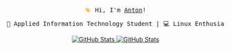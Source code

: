 <div align="center">
   <p><samp><img width="15" src="./assets/waving-hand.gif"/> Hi, I'm <a href="https://www.ant0n.tk">Anton</a>!<br></samp></p>

   <pre>🏫 Applied Information Technology Student | 💻 Linux Enthusiast </code></pre>

   <a href="https://github.com/AntonVanAssche">
      <img height="150em" alt="GitHub Stats" src="https://github-readme-stats.vercel.app/api?username=AntonVanAssche&show_icons=true&icon_color=61afef&text_color=adbac7&bg_color=ffffff00&layout=compact&hide_title=true&include_all_commits=true&count_private=true&hide_border=true"/>
      <img height="150em" alt="GitHub Stats" src="https://github-readme-stats.vercel.app/api/top-langs/?username=AntonVanAssche&show_icons=true&icon_color=61afef&text_color=adbac7&bg_color=ffffff00&hide_title=true&include_all_commits=true&count_private=true&hide_border=true&langs_count=8&layout=compact"/>
   </a>
</div>
<!--
<div align="center">
   <h1>
      Hi! <img width="35" src="./assets/waving-hand.gif"> ,
   </h1>
   <a href="https://github.com/AntonVanAssche"><img width="15%" src="https://img.shields.io/badge/Github-2E3440?style=for-the-badge&logo=github&logoColor=white"></a>
   <a href="https://gitlab.com/AntonVanAssche"><img width="15%" src="https://img.shields.io/badge/Gitlab-2E3440?style=for-the-badge&logo=gitlab&logoColor=white"></a>
   <br>
</div>

<h2>💡 About</h2>
<img align="right"  width="50%" src="./assets/penguin.gif"/>
<ul>
   <li><img width="15" src="./assets/waving-hand.gif"/> Hi, I’m Anton!</li>
   <li>🏫 Studying Toegepaste informatica at HoGent</li>
   <li>🧠 I am learning (still googling some basic crap sometimes):</li>
      <ul>
         <li>🐚 Bash</li>
         <li>🐍 Python</li>
         <li>♨️ Java (I know it's a pain in the ass)</li>
         <li>🌐 HTML/CSS/JS</li>
      </ul>
   <li>👯 Wank about my code, steal it, fork it, blow it up, idk. Feedback is always welcome!</li>
   <li>🐧 Linux is my passion, even if I suffer from errors.</li>
   <li>👷 I’m currently working on <a href="https://github.com/AntonVanAssche/BashPass">BashPass</a> for fun and to learn a thing or too.</li>
   <li>💻 Currently using Fedora Linux (<a href="https://github.com/AntonVanAssche/dotfiles">dotfiles</a>) and unfortunately also Windows.</li>
   <li>⚡ Fun fact: I have a certificate for completing the <a href="https://www.credly.com/badges/9ee8cf32-505d-474f-8210-285248b698d0/public_url">Cisco Networking Academy Cybersecurity Essentials course</a>.
</ul>

<br>

<h2>⚡ Github Stats</h2>
<div align="center">
   <a href="https://github.com/AntonVanAssche">
      <img height="165em" alt="GitHub Stats" src="https://github-readme-stats.vercel.app/api?username=AntonVanAssche&count_private=true&show_icons=true&layout=compact&hide_border=true&theme=nord"/>
      <img height="165em" alt="GitHub Stats" src="https://github-readme-stats.vercel.app/api/top-langs/?username=AntonVanAssche&langs_count=8&show_icons=true&layout=compact&hide_border=true&theme=nord"/>
   </a>
</div>

<br>

<h2>⚙️ Some projects</h2>
<p>I have some small projects, I make for fun nothing special.</p>
<p>Here are a few of them:</p>

| Project          | Progress                                | Location                                                     |
| ---------------- | --------------------------------------- | ------------------------------------------------------------ |
| `Gnoti`          | Updated to Gnome 42                     | [Git repo](https://github.com/AntonVanAssche/gnoti)          |
| `rpi-nas`        | Done                                    | [Git repo](https://github.com/AntonVanAssche/rpi-nas)        |
| `rpi-homeserver` | Done                                    | [Git repo](https://github.com/AntonVanAssche/rpi-homeserver) |
| `Dotfiles`       | Added Neovim, tmux and alacritty config | [Git repo](https://github.com/AntonVanAssche/dotfiles)       |
| `BashPass`       | Version `2.1` Released                  | [Git repo](https://github.com/AntonVanAssche/bashpass)       |
| `ant0n.tk`       | Complete redesign                       | [Git repo](https://github.com/AntonVanAssche/ant0n.tk)       |
| `PythonStuff`    | Scripts I write while learning Python   | [Git repo](https://github.com/AntonVanAssche/PythonStuff)    |
| `Joke Bot`       | A Discord bot to make you laugh         | [Git repo](https://github.com/AntonVanAssche/joke-bot)       |

-->
